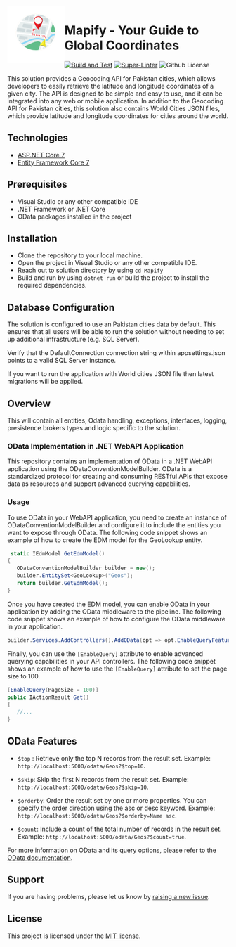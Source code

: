  <img align="left" width="130" height="130" src="https://github.com/walidaslam7/Mapify/blob/main/.github/icon.png?raw=true" />
 

# Mapify - Your Guide to Global Coordinates

[![Build and Test](https://github.com/walidaslam7/Mapify/actions/workflows/dotnet-build.yml/badge.svg?branch=main)](https://github.com/walidaslam7/Mapify/actions/workflows/dotnet-build.yml)
[![Super-Linter](https://github.com/walidaslam7/Mapify/actions/workflows/superlinter.yml/badge.svg?branch=main)](https://github.com/walidaslam7/Mapify/actions/workflows/superlinter.yml)
<img alt="Github License" src="https://img.shields.io/github/license/walidaslam7/Mapify" />
<br/>

This solution provides a Geocoding API for Pakistan cities, which allows developers to easily retrieve the latitude and longitude coordinates of a given city. The API is designed to be simple and easy to use, and it can be integrated into any web or mobile application. In addition to the Geocoding API for Pakistan cities, this solution also contains World Cities JSON files, which provide latitude and longitude coordinates for cities around the world.

## Technologies

- [ASP.NET Core 7](https://docs.microsoft.com/en-us/aspnet/core/introduction-to-aspnet-core)
- [Entity Framework Core 7](https://docs.microsoft.com/en-us/ef/core/)

## Prerequisites
- Visual Studio or any other compatible IDE
- .NET Framework or .NET Core
- OData packages installed in the project

## Installation

- Clone the repository to your local machine.
- Open the project in Visual Studio or any other compatible IDE.
- Reach out to solution directory by using ``` cd Mapify ```
- Build and run by using ``` dotnet run ``` or build the project to install the required dependencies.

## Database Configuration

The solution is configured to use an Pakistan cities data by default. This ensures that all users will be able to run the solution without needing to set up additional infrastructure (e.g. SQL Server).

Verify that the DefaultConnection connection string within appsettings.json points to a valid SQL Server instance.

If you want to run the application with World cities JSON file then latest migrations will be applied.


## Overview

This will contain all entities, Odata handling, exceptions, interfaces, logging, presistence brokers types and logic specific to the solution.

### OData Implementation in .NET WebAPI Application

This repository contains an implementation of OData in a .NET WebAPI application using the ODataConventionModelBuilder. OData is a standardized protocol for creating and consuming RESTful APIs that expose data as resources and support advanced querying capabilities.

### Usage
To use OData in your WebAPI application, you need to create an instance of ODataConventionModelBuilder and configure it to include the entities you want to expose through OData. The following code snippet shows an example of how to create the EDM model for the GeoLookup entity.

 ```csharp
  static IEdmModel GetEdmModel()
{
    ODataConventionModelBuilder builder = new();
    builder.EntitySet<GeoLookup>("Geos");
    return builder.GetEdmModel();
}
```

Once you have created the EDM model, you can enable OData in your application by adding the OData middleware to the pipeline. The following code snippet shows an example of how to configure the OData middleware in your application.

 ```csharp
builder.Services.AddControllers().AddOData(opt => opt.EnableQueryFeatures().AddRouteComponents("odata", GetEdmModel()));
```

Finally, you can use the ```[EnableQuery]``` attribute to enable advanced querying capabilities in your API controllers. The following code snippet shows an example of how to use the ```[EnableQuery]``` attribute to set the page size to 100.

 ```csharp
[EnableQuery(PageSize = 100)]
public IActionResult Get()
{
    //...
}
```

## OData Features

- ```$top``` : Retrieve only the top N records from the result set. Example: ```http://localhost:5000/odata/Geos?$top=10```.

- ```$skip```: Skip the first N records from the result set. Example: ```http://localhost:5000/odata/Geos?$skip=10```.

- ```$orderby```: Order the result set by one or more properties. You can specify the order direction using the asc or desc keyword. Example: ```http://localhost:5000/odata/Geos?$orderby=Name asc```.

- ```$count```: Include a count of the total number of records in the result set. Example: ```http://localhost:5000/odata/Geos?$count=true```.

For more information on OData and its query options, please refer to the [OData documentation](https://www.odata.org/documentation/).

## Support
If you are having problems, please let us know by [raising a new issue](https://github.com/walidaslam7/Mapify/issues/new).

## License
This project is licensed under the [MIT license](https://github.com/walidaslam7/Mapify/blob/main/LICENSE).
